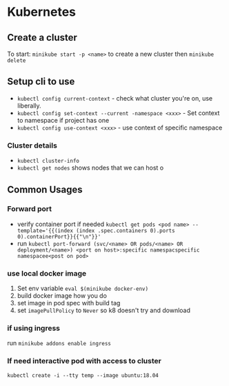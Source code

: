 Kubernetes
==========


## Create a cluster
To start: `minikube start -p <name>` to create a new cluster then `minikube delete`

## Setup cli to use
- `kubectl config current-context` - check what cluster you're on, use liberally.
- `kubectl config set-context --current -namespace <xxx>` - Set context to namespace if project has one
- `kubectl config use-context <xxx>` - use context of specific namespace

### Cluster details
- `kubectl cluster-info`
- `kubectl get nodes` shows nodes that we can host o

## Common Usages
### Forward port
 - verify container port if needed `kubectl get pods <pod name> --template='{{(index (index .spec.containers 0).ports 0).containerPort}}{{"\n"}}'`
 - run `kubectl port-forward (svc/<name> OR pods/<name> OR deployment/<name>) <port on host>:specific namespacspecific namespacee<post on pod>`
### use local docker image
1. Set env variable `eval $(minikube docker-env)`
2. build docker image how you do
3. set image in pod spec with build tag
4. set `imagePullPolicy` to `Never` so k8 doesn't try and download
### if using ingress
run `minikube addons enable ingress`
### If need interactive pod with access to cluster
`kubectl create -i --tty temp --image ubuntu:18.04`
